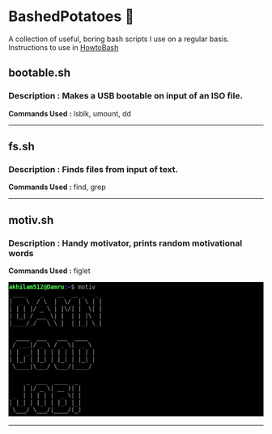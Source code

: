 # BashedPotatoes  :fork_and_knife:

A collection of useful, boring bash scripts I use on a regular basis. Instructions to use in [HowtoBash](/howtobash)


## bootable.sh 

### Description : Makes a USB bootable on input of an ISO file.

**Commands Used :** lsblk, umount, dd

--------------------------------------------------------------

## fs.sh

### Description : Finds files from input of text. 

**Commands Used :** find, grep

--------------------------------------------------------------

## motiv.sh

### Description : Handy motivator, prints random motivational words

**Commands Used :** figlet 

![](/motiv.png)

--------------------------------------------------------------
